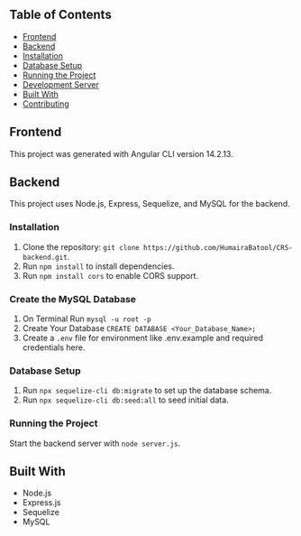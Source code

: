 ## Table of Contents
- [Frontend](#frontend)
- [Backend](#backend)
- [Installation](#installation)
- [Database Setup](#database-setup)
- [Running the Project](#running-the-project)
- [Development Server](#development-server)
- [Built With](#built-with)
- [Contributing](#contributing)

## Frontend

This project was generated with Angular CLI version 14.2.13.

## Backend

This project uses Node.js, Express, Sequelize, and MySQL for the backend.

### Installation
1. Clone the repository: `git clone https://github.com/HumairaBatool/CRS-backend.git`.
2. Run `npm install` to install dependencies.
3. Run `npm install cors` to enable CORS support.

### Create the MySQL Database
1. On Terminal Run `mysql -u root -p`
2. Create Your Database `CREATE DATABASE <Your_Database_Name>;`
3. Create a `.env` file for environment like .env.example and required credentials here.

### Database Setup
1. Run `npx sequelize-cli db:migrate` to set up the database schema.
2. Run `npx sequelize-cli db:seed:all` to seed initial data.

### Running the Project
Start the backend server with `node server.js`.

## Built With
- Node.js
- Express.js
- Sequelize
- MySQL
